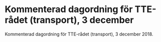 # Kommenterad dagordning för TTE-rådet (transport), 3 december

Kommenterad dagordning för TTE-rådet (transport), 3 december 2018.

